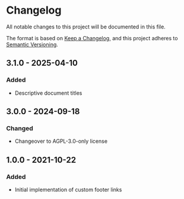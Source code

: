 # Changelog
All notable changes to this project will be documented in this file.

The format is based on [Keep a Changelog](https://keepachangelog.com/en/1.0.0/),
and this project adheres to [Semantic Versioning](https://semver.org/spec/v2.0.0.html).

## 3.1.0 - 2025-04-10
### Added
- Descriptive document titles

## 3.0.0 - 2024-09-18
### Changed
- Changeover to AGPL-3.0-only license

## 1.0.0 - 2021-10-22
### Added
- Initial implementation of custom footer links

